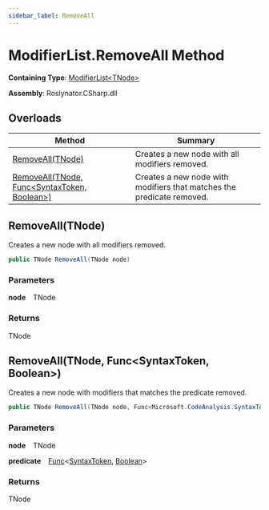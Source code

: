 ```yaml
---
sidebar_label: RemoveAll
---
```


# ModifierList\.RemoveAll Method

**Containing Type**: [ModifierList&lt;TNode&gt;](../index.md)

**Assembly**: Roslynator\.CSharp\.dll

## Overloads

| Method | Summary |
| ------ | ------- |
| [RemoveAll(TNode)](#Roslynator_CSharp_ModifierList_1_RemoveAll__0_) | Creates a new node with all modifiers removed\. |
| [RemoveAll(TNode, Func&lt;SyntaxToken, Boolean&gt;)](#Roslynator_CSharp_ModifierList_1_RemoveAll__0_System_Func_Microsoft_CodeAnalysis_SyntaxToken_System_Boolean__) | Creates a new node with modifiers that matches the predicate removed\. |

## RemoveAll\(TNode\) <a id="Roslynator_CSharp_ModifierList_1_RemoveAll__0_"></a>

  
Creates a new node with all modifiers removed\.

```csharp
public TNode RemoveAll(TNode node)
```

### Parameters

**node** &ensp; TNode

### Returns

TNode

## RemoveAll\(TNode, Func&lt;SyntaxToken, Boolean&gt;\) <a id="Roslynator_CSharp_ModifierList_1_RemoveAll__0_System_Func_Microsoft_CodeAnalysis_SyntaxToken_System_Boolean__"></a>

  
Creates a new node with modifiers that matches the predicate removed\.

```csharp
public TNode RemoveAll(TNode node, Func<Microsoft.CodeAnalysis.SyntaxToken, bool> predicate)
```

### Parameters

**node** &ensp; TNode

**predicate** &ensp; [Func](https://docs.microsoft.com/en-us/dotnet/api/system.func-2)&lt;[SyntaxToken](https://docs.microsoft.com/en-us/dotnet/api/microsoft.codeanalysis.syntaxtoken), [Boolean](https://docs.microsoft.com/en-us/dotnet/api/system.boolean)&gt;

### Returns

TNode

